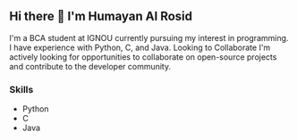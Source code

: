 ## Hi there 👋 I'm Humayan Al Rosid

<!--
**harosid/harosid** is a ✨ _special_ ✨ repository because its `README.md` (this file) appears on your GitHub profile.
-->
I'm a BCA student at IGNOU currently pursuing my interest in programming. I have experience with Python, C, and Java.
Looking to Collaborate
I'm actively looking for opportunities to collaborate on open-source projects and contribute to the developer community.

### Skills
 - Python
 - C
 - Java
